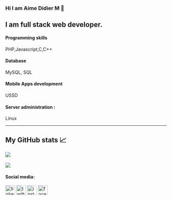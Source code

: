 ### Hi I am Aime Didier M 👋
I am full stack web developer.
---

#### Programming skills
PHP,Javascript,C,C++
#### Database
MySQL, SQL
#### Mobile Apps development
USSD
#### Server administration :
Linux

---

## My GitHub stats &#x1f4c8;
<a href="https://github.com/aimedidierm">
  <img align="center" src="https://github-readme-stats.vercel.app/api/top-langs/?username=aimedidierm&langs_count=10" />
</a>
<br>
<br>
<a href="https://github.com/aimedidierm">
  <img align="center" src="https://github-readme-stats.vercel.app/api?username=aimedidierm&count_private=true&show_icons=true&theme=dark" />
</a>
<br>


#### Social media:
[<img src='https://cdn.jsdelivr.net/npm/simple-icons@3.0.1/icons/linkedin.svg' alt='linkedin' height='30'>](https://www.linkedin.com/in/aimedidierm) [<img src='https://cdn.jsdelivr.net/npm/simple-icons@3.0.1/icons/twitter.svg' alt='twitter' height='30'>](https://twitter.com/aimedidierm) [<img src='https://cdn.jsdelivr.net/npm/simple-icons@3.0.1/icons/instagram.svg' alt='instagram' height='30'>](https://instagram.com/aimedidierm) [<img src='https://cdn.jsdelivr.net/npm/simple-icons@3.0.1/icons/facebook.svg' alt='facebook' height='30'>](https://facebook.com/aimedidierm)
